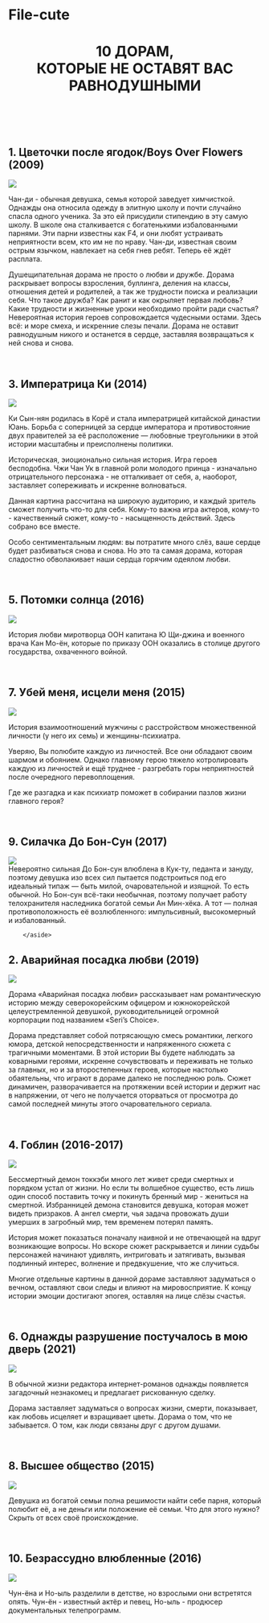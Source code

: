 # File-cute
<!doctype html>
<html>
<head>
	<meta http-equiv="Content-type" content="text/html; charset=utf-8">
	<meta http-equiv="X-UA-Compatible" content="IE=Edge">
	<title> Cute site </title>
	<link rel="stylesheet" href="css/style.css" type="text/css">
	<link rel="stylesheet" href="http://fonts.googleapis.com/css?family=Oswald:400,300" type="text/css">
</head>
<body>
	<div class="icon">
		<header>
				<h1> 10 ДОРАМ, <br> КОТОРЫЕ НЕ ОСТАВЯТ ВАС РАВНОДУШНЫМИ </h1>
		</header>
	</div>
	<div id="wrapper">
		<br>
		<aside>

<div>
	<h2> 1. Цветочки после ягодок/Boys Over Flowers (2009) </h2>
</div>		
<div id="img">
	<a href="http://seasonvar.ru/serial-5105-Mal_chiki_krashe_tcvetov-00-sezon.html" target="_blank"> <img src = "boysoverflowers/photo_1.jpg"> </a>
</div>
<div>
	<p> Чан-ди - обычная девушка, семья которой заведует химчисткой. Однажды она относила одежду в элитную школу и почти случайно спасла одного ученика. За это ей присудили стипендию в эту самую школу. В школе она сталкивается с богатенькими избалованными парнями. Эти парни известны как F4, и они любят устраивать неприятности всем, кто им не по нраву. Чан-ди, известная своим острым язычком, навлекает на себя гнев ребят. Теперь её ждёт расплата. </p>
	<p> Душещипательная дорама не просто о любви и дружбе. Дорама раскрывает вопросы взросления, буллинга, деления на классы, отношения детей и родителей, а так же трудности поиска и реализации себя. Что такое дружба? Как ранит и как окрыляет первая любовь? Какие трудности и жизненные уроки необходимо пройти ради счастья? Невероятная история героев сопровождается чудесными остами. Здесь всё: и море смеха, и искренние слезы печали.  Дорама не оставит равнодушным никого и останется в сердце, заставляя возвращаться к ней снова и снова. </p>
</div>
<br>
<h2> 3. Императрица Ки (2014) </h2>
<div id="img">
	<a href="http://seasonvar.ru/serial-8212-Imperatritca_Ki--0-season.html" target="_blank"> <img src = "imperatritsaki/photo_1.jpg"> </a>
</div>
<div>
	<p> Ки Сын-нян родилась в Корё и стала императрицей китайской династии Юань. Борьба с соперницей за сердце императора и противостояние двух правителей за её расположение — любовные треугольники в этой истории масштабны и преисполнены политики. </p>
	<p> Историческая, эиоционально сильная история. Игра героев бесподобна. Чжи Чан Ук в главной роли молодого принца - изначально отрицательного персонажа - не отталкивает от себя, а, наоборот, заставляет сопереживать и искренне волноваться. </p>
	<p> Данная картина рассчитана на широкую аудиторию, и каждый зритель сможет получить что-то для себя. Кому-то важна игра актеров, кому-то - качественный сюжет, кому-то - насыщенность действий. Здесь собрано все вместе. </p>
	<p> Особо сентиментальным людям: вы потратите много слёз, ваше сердце будет разбиваться снова и снова. Но это та самая дорама, которая сладостно обволакивает наши сердца горячим одеялом любви. </p>
</div>
<br>
<h2> 5. Потомки солнца (2016) </h2>
<div id="img">
	<a href="http://seasonvar.ru/serial-13243-potomki_solntca-000-sezon.html" target="_blank"> <img src = "potomki/photo_2.jpg"> </a>
</div>
<div>
	<p> История любви миротворца ООН капитана Ю Щи-джина и военного врача Кан Мо-ён, которые по приказу ООН оказались в столице другого государства, охваченного войной. </p>
</div>
<br>
<h2> 7. Убей меня, исцели меня (2015) </h2>
<div id="img">
	<a href="http://seasonvar.ru/serial-11118-Ubej_i_istceli-0-sezon.html" target="_blank"> <img src = "killme/photo_4.jpg"> </a>
</div>
<div>
	<p> История взаимоотношений мужчины с расстройством множественной личности (у него их семь) и женщины-психиатра. </p>
	<p> Уверяю, Вы полюбите каждую из личностей. Все они обладают своим шармом и обоянием. Однако главному герою тяжело котролировать каждую из личностей и ещё труднее - разгребать горы неприятностей после очередного перевоплощения. </p>
	<p> Где же разгадка и как психиатр поможет в собирании пазлов жизни главного героя? </p>
</div>

<br>
<h2> 9. Силачка До Бон-Сун (2017) </h2>
	<div id="img">
		<a href="seasonvar.pro/3850-silnaya-zhenshina-bon-sun.html" target="_blank"> <img src = "dobongsun/photo_1.jpg"> </a>
	</div>

<div>
	Невероятно сильная До Бон-сун влюблена в Кук-ту, педанта и зануду, поэтому девушка изо всех сил пытается подстроиться под его идеальный типаж — быть милой, очаровательной и изящной. То есть обычной. Но Бон-сун всё-таки необычная, поэтому получает работу телохранителя наследника богатой семьи Ан Мин-хёка. А тот — полная противоположность её возлюбленного: импульсивный, высокомерный и избалованный.
</div>


		</aside>

<section>

<div>
	<h2> 2. Аварийная посадка любви (2019) </h2>
</div>
	<div id="img">
		<a href="http://seasonvar.ru/serial-24307-Avarijnaya_posadka_lyubvi.html" target="_blank"> <img src = "avarina/photo_1.png"> </a>
	</div>
	<div>
	<p> Дорама «Аварийная посадка любви» рассказывает нам романтическую историю между северокорейским офицером и южнокорейской целеустремленной девушкой, руководительницей огромной корпорации под названием «Seri’s Choice». </p>	
	<p> Дорама представляет собой потрясающую смесь романтики, легкого юмора, детской непосредственности и напряженного сюжета с трагичными моментами. В этой истории Вы будете наблюдать за коварными героями, искренне сочувствовать и переживать не только за главных, но и за второстепенных героев, которые настолько обаятельны, что играют в дораме далеко не последнюю роль. Сюжет динамичен, разворачивается на протяжении всей истории и держит нас в напряжении, от чего не получается оторваться от просмотра до самой последней минуты этого очаровательного сериала. </p>
	</div>
 <br>
<h2> 4. Гоблин (2016-2017) </h2>
	<div id="img">
		<a href="http://seasonvar.ru/serial-14756-Goblin_Koreya-0-season.html" target="_blank"> <img src = "goblin/photo_3.jpg"> </a>
	</div>
	<div>
<p> Бессмертный демон токкэби много лет живет среди смертных и порядком устал от жизни. Но если ты волшебное существо, есть лишь один способ поставить точку и покинуть бренный мир - жениться на смертной. Избранницей демона становится девушка, которая может видеть призраков. А ангел смерти, чья задача провожать души умерших в загробный мир, тем временем потерял память.</p>
<p> История может показаться поначалу наивной и не отвечающей на вдруг возникающие вопросы. Но вскоре сюжет раскрывается и линии судьбы персонажей начинают удивлять, интриговать и затягивать, вызывая подлинный интерес, волнение и предвкушение, что же случиться. </p>
<p> Многие отдельные картины в данной дораме заставляют задуматься о вечном, оставляют свои следы и влияют на мировосприятие. К концу истории эмоции достигают эпогея, оставляя на лице слёзы счастья. </p>
	</div>
<br>
<h2> 6. Однажды разрушение постучалось в мою дверь (2021) </h2>
	<div id="img">
		<a href="http://seasonvar.ru/serial-29881-Odnazhdy_razrushenie_voshlo_v_dver__moego_doma_pszkrad.html" target="_blank"> <img src = "razrushenie/photo_1.jpg"> </a>
	</div>
	<div>
	<p> В обычной жизни редактора интернет-романов однажды появляется загадочный незнакомец и предлагает рискованную сделку. </p>
	<p> Дорама заставляет задуматься о вопросах жизни, смерти, показывает, как любовь исцеляет и взращивает цветы. Дорама о том, что не забывается. О том, как люди связаны друг с другом душами. </p>
	</div>
<br>
<h2> 8. Высшее общество (2015) </h2>
	<div id="img">
		<a href="http://seasonvar.ru/serial-11850-Vysshee_obshestvo.html" target="_blank"> <img src = "highsociety/photo_1.png"> </a>
	</div>
	<div>
	<p> Девушка из богатой семьи полна решимости найти себе парня, который полюбит её, а не деньги или положение её семьи. Что для этого нужно? Скрыть от всех своё происхождение.  </p> 
	</div>

<br>
<h2> 10. Безрассудно влюбленные (2016) </h2>
	<div id="img">
		<a href="http://seasonvar.ru/serial-13860-Bezrassudno_vlyublnnye-0001-sezon.html" target="_blank"> <img src = "bezrassudno/photo_1.jpg"> </a>
	</div>
	<div>
	<p> Чун-ёна и Но-ыль разделили в детстве, но взрослыми они встретятся опять. Чун-ён - известный актёр и певец, Но-ыль - продюсер документальных телепрограмм. </p>
	</div>


</section>
  
</body>
